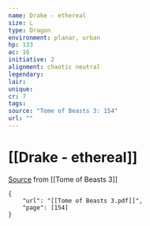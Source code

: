 ```yaml
---
name: Drake - ethereal
size: L
type: Dragon
environment: planar, urban
hp: 133
ac: 16
initiative: 2
alignment: chaotic neutral
legendary: 
lair: 
unique: 
cr: 7
tags: 
source: "Tome of Beasts 3: 154"
url: ""
---
```

# [[Drake - ethereal]]

[Source](zotero://open-pdf/library/items/BLGR9HVR?page=154) from [[Tome of Beasts 3]]

```pdf
{
	"url": "[[Tome of Beasts 3.pdf]]",
	"page": [154]
}
```

